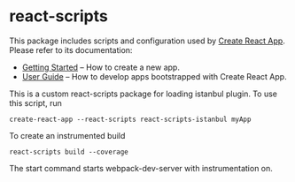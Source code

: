 # react-scripts

This package includes scripts and configuration used by [Create React App](https://github.com/facebook/create-react-app).<br>
Please refer to its documentation:

- [Getting Started](https://facebook.github.io/create-react-app/docs/getting-started) – How to create a new app.
- [User Guide](https://facebook.github.io/create-react-app/) – How to develop apps bootstrapped with Create React App.

This is a custom react-scripts package for loading istanbul plugin. To use this script, run

```
create-react-app --react-scripts react-scripts-istanbul myApp
```

To create an instrumented build

```
react-scripts build --coverage
```

The start command starts webpack-dev-server with instrumentation on.
